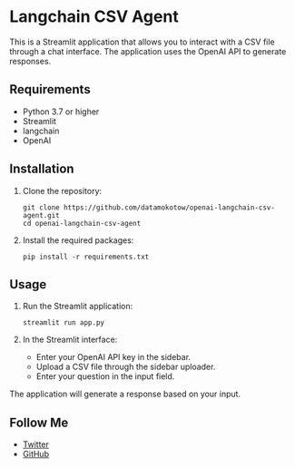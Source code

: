# Langchain CSV Agent

This is a Streamlit application that allows you to interact with a CSV file through a chat interface. The application uses the OpenAI API to generate responses.

## Requirements

- Python 3.7 or higher
- Streamlit
- langchain
- OpenAI

## Installation

1. Clone the repository:
    ```
    git clone https://github.com/datamokotow/openai-langchain-csv-agent.git
    cd openai-langchain-csv-agent
    ```

2. Install the required packages:
    ```
    pip install -r requirements.txt
    ```

## Usage

1. Run the Streamlit application:
    ```
    streamlit run app.py
    ```

2. In the Streamlit interface:
   - Enter your OpenAI API key in the sidebar.
   - Upload a CSV file through the sidebar uploader.
   - Enter your question in the input field.

The application will generate a response based on your input.

## Follow Me

- [Twitter](https://twitter.com/datamokotow)
- [GitHub](https://github.com/datamokotow/)
